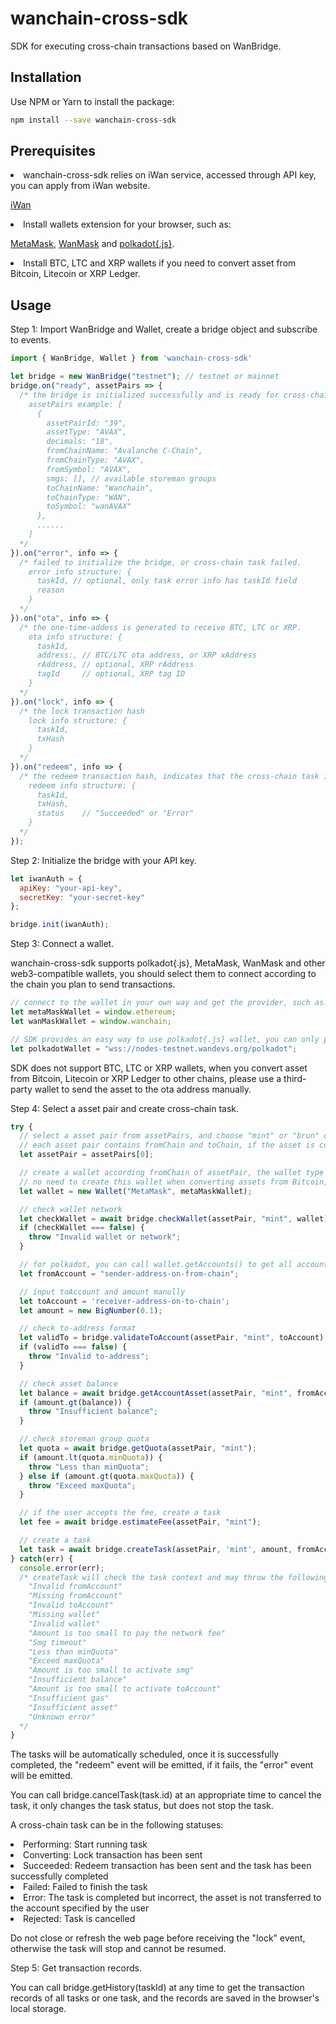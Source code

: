 wanchain-cross-sdk
========

SDK for executing cross-chain transactions based on WanBridge.

## Installation
Use NPM or Yarn to install the package:
```bash
npm install --save wanchain-cross-sdk
```
## Prerequisites
<li>wanchain-cross-sdk relies on iWan service, accessed through API key, you can apply from iWan website.

[iWan](https://iwan.wanchain.org)

<li>Install wallets extension for your browser, such as:

[MetaMask](https://chrome.google.com/webstore/detail/metamask/nkbihfbeogaeaoehlefnkodbefgpgknn),
[WanMask](https://github.com/wanchain/wanmask) and [polkadot{.js}](https://chrome.google.com/webstore/detail/polkadot%7Bjs%7D-extension/mopnmbcafieddcagagdcbnhejhlodfdd).

<li>Install BTC, LTC and XRP wallets if you need to convert asset from Bitcoin, Litecoin or XRP Ledger.

## Usage
Step 1: Import WanBridge and Wallet, create a bridge object and subscribe to events.

```javascript
import { WanBridge, Wallet } from 'wanchain-cross-sdk'

let bridge = new WanBridge("testnet"); // testnet or mainnet
bridge.on("ready", assetPairs => {
  /* the bridge is initialized successfully and is ready for cross-chain, you can filter assetPairs by asset and chain type as needed.
    assetPairs example: [
      {
        assetPairId: "39",
        assetType: "AVAX",
        decimals: "18",
        fromChainName: "Avalanche C-Chain",
        fromChainType: "AVAX",
        fromSymbol: "AVAX",
        smgs: [], // available storeman groups
        toChainName: "Wanchain",
        toChainType: "WAN",
        toSymbol: "wanAVAX"
      },
      ......
    ]
  */
}).on("error", info => {
  /* failed to initialize the bridge, or cross-chain task failed.
    error info structure: {
      taskId, // optional, only task error info has taskId field
      reason
    }
  */
}).on("ota", info => {
  /* the one-time-addess is generated to receive BTC, LTC or XRP.
    ota info structure: {
      taskId,
      address:, // BTC/LTC ota address, or XRP xAddress
      rAddress, // optional, XRP rAddress
      tagId     // optional, XRP tag ID
    }
  */
}).on("lock", info => {
  /* the lock transaction hash
    lock info structure: {
      taskId,
      txHash
    }
  */
}).on("redeem", info => {
  /* the redeem transaction hash, indicates that the cross-chain task is finished.
    redeem info structure: {
      taskId,
      txHash,
      status    // "Succeeded" or "Error"
    }
  */
});
```
Step 2: Initialize the bridge with your API key.

```javascript
let iwanAuth = {
  apiKey: "your-api-key",
  secretKey: "your-secret-key"
};

bridge.init(iwanAuth);
```

Step 3: Connect a wallet.

wanchain-cross-sdk supports polkadot{.js}, MetaMask, WanMask and other web3-compatible wallets, you should select them to connect according to the chain you plan to send transactions.
```javascript
// connect to the wallet in your own way and get the provider, such as:
let metaMaskWallet = window.ethereum;
let wanMaskWallet = window.wanchain;

// SDK provides an easy way to use polkadot{.js} wallet, you can only provide url instead of provider
let polkadotWallet = "wss://nodes-testnet.wandevs.org/polkadot";
```
SDK does not support BTC, LTC or XRP wallets, when you convert asset from Bitcoin, Litecoin or XRP Ledger to other chains, please use a third-party wallet to send the asset to the ota address manually.

Step 4: Select a asset pair and create cross-chain task.

```javascript
try {
  // select a asset pair from assetPairs, and choose "mint" or "brun" direction
  // each asset pair contains fromChain and toChain, if the asset is converted from fromChain to toChain, the direction is "mint", otherwise, the direction is "burn"
  let assetPair = assetPairs[0];

  // create a wallet according fromChain of assetPair, the wallet type can be "MetaMask", "WanMask", "WalletConnect", "OtherWeb3" or "polkadot{.js}"
  // no need to create this wallet when converting assets from Bitcoin, Litecoin or XRP Ledger
  let wallet = new Wallet("MetaMask", metaMaskWallet);

  // check wallet network
  let checkWallet = await bridge.checkWallet(assetPair, "mint", wallet);
  if (checkWallet === false) {
    throw "Invalid wallet or network";
  }

  // for polkadot, you can call wallet.getAccounts() to get all accounts and then select one as fromAccount
  let fromAccount = "sender-address-on-from-chain";

  // input toAccount and amount manully
  let toAccount = 'receiver-address-on-to-chain';
  let amount = new BigNumber(0.1);

  // check to-address format
  let validTo = bridge.validateToAccount(assetPair, "mint", toAccount);
  if (validTo === false) {
    throw "Invalid to-address";
  }

  // check asset balance
  let balance = await bridge.getAccountAsset(assetPair, "mint", fromAccount);
  if (amount.gt(balance)) {
    throw "Insufficient balance";
  }

  // check storeman group quota
  let quota = await bridge.getQuota(assetPair, "mint");
  if (amount.lt(quota.minQuota)) {
    throw "Less than minQuota";
  } else if (amount.gt(quota.maxQuota)) {
    throw "Exceed maxQuota";
  }

  // if the user accepts the fee, create a task
  let fee = await bridge.estimateFee(assetPair, "mint");

  // create a task
  let task = await bridge.createTask(assetPair, 'mint', amount, fromAccount, toAccount, wallet);
} catch(err) {
  console.error(err);
  /* createTask will check the task context and may throw the following error:
    "Invalid fromAccount"
    "Missing fromAccount"
    "Invalid toAccount"
    "Missing wallet"
    "Invalid wallet"
    "Amount is too small to pay the network fee"
    "Smg timeout"
    "Less than minQuota"
    "Exceed maxQuota"
    "Amount is too small to activate smg"
    "Insufficient balance"
    "Amount is too small to activate toAccount"
    "Insufficient gas"
    "Insufficient asset"
    "Unknown error"
  */
}
```
The tasks will be automatically scheduled, once it is successfully completed, the "redeem" event will be emitted, if it fails, the "error" event will be emitted.

You can call bridge.cancelTask(task.id) at an appropriate time to cancel the task, it only changes the task status, but does not stop the task.

A cross-chain task can be in the following statuses:
<li>Performing: Start running task
<li>Converting: Lock transaction has been sent
<li>Succeeded:  Redeem transaction has been sent and the task has been successfully completed
<li>Failed:     Failed to finish the task
<li>Error:      The task is completed but incorrect, the asset is not transferred to the account specified by the user
<li>Rejected:   Task is cancelled

Do not close or refresh the web page before receiving the "lock" event, otherwise the task will stop and cannot be resumed.

Step 5: Get transaction records.

You can call bridge.getHistory(taskId) at any time to get the transaction records of all tasks or one task, and the records are saved in the browser's local storage.